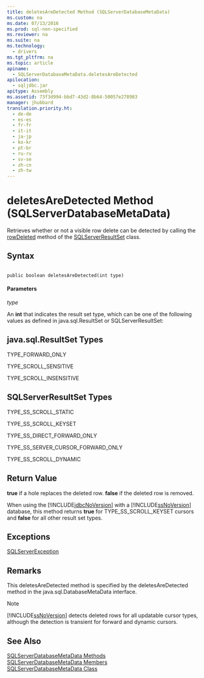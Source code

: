 ```yaml
---
title: deletesAreDetected Method (SQLServerDatabaseMetaData)
ms.custom: na
ms.date: 07/13/2016
ms.prod: sql-non-specified
ms.reviewer: na
ms.suite: na
ms.technology: 
  - drivers
ms.tgt_pltfrm: na
ms.topic: article
apiname: 
  - SQLServerDatabaseMetaData.deletesAreDetected
apilocation: 
  - sqljdbc.jar
apitype: Assembly
ms.assetid: 73f3d994-bbd7-43d2-8b64-50057e278983
manager: jhubbard
translation.priority.ht: 
  - de-de
  - es-es
  - fr-fr
  - it-it
  - ja-jp
  - ko-kr
  - pt-br
  - ru-ru
  - sv-se
  - zh-cn
  - zh-tw
---
```

# deletesAreDetected Method (SQLServerDatabaseMetaData)
  Retrieves whether or not a visible row delete can be detected by calling the [rowDeleted](../content/rowDeleted-Method--SQLServerResultSet-.md) method of the [SQLServerResultSet](../content/SQLServerResultSet-Class.md) class.  
  
## Syntax  
  
```  
  
public boolean deletesAreDetected(int type)  
```  
  
#### Parameters  
 *type*  
  
 An **int** that indicates the result set type, which can be one of the following values as defined in java.sql.ResultSet or SQLServerResultSet:  
  
## java.sql.ResultSet Types  
 TYPE\_FORWARD\_ONLY  
  
 TYPE\_SCROLL\_SENSITIVE  
  
 TYPE\_SCROLL\_INSENSITIVE  
  
## SQLServerResultSet Types  
 TYPE\_SS\_SCROLL\_STATIC  
  
 TYPE\_SS\_SCROLL\_KEYSET  
  
 TYPE\_SS\_DIRECT\_FORWARD\_ONLY  
  
 TYPE\_SS\_SERVER\_CURSOR\_FORWARD\_ONLY  
  
 TYPE\_SS\_SCROLL\_DYNAMIC  
  
## Return Value  
 **true** if a hole replaces the deleted row. **false** if the deleted row is removed.  
  
 When using the [!INCLUDE[jdbcNoVersion](../content/includes/jdbcNoVersion_md.md)] with a [!INCLUDE[ssNoVersion](../content/includes/ssNoVersion_md.md)] database, this method returns **true** for TYPE\_SS\_SCROLL\_KEYSET cursors and **false** for all other result set types.  
  
## Exceptions  
 [SQLServerException](../content/SQLServerException-Class.md)  
  
## Remarks  
 This deletesAreDetected method is specified by the deletesAreDetected method in the java.sql.DatabaseMetaData interface.  
  
> [!NOTE]  
>  [!INCLUDE[ssNoVersion](../content/includes/ssNoVersion_md.md)] detects deleted rows for all updatable cursor types, although the detection is transient for forward and dynamic cursors.  
  
## See Also  
 [SQLServerDatabaseMetaData Methods](../content/SQLServerDatabaseMetaData-Methods.md)   
 [SQLServerDatabaseMetaData Members](../content/SQLServerDatabaseMetaData-Members.md)   
 [SQLServerDatabaseMetaData Class](../content/SQLServerDatabaseMetaData-Class.md)  
  
  